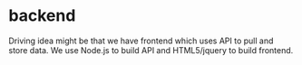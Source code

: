 backend
=======


Driving idea might be that we have frontend which uses API to pull and store data. We use Node.js to build API and HTML5/jquery to build frontend. 

